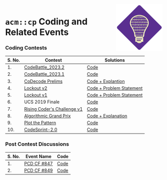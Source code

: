 <img src="asset/cp.webp" align="right" width="150px">

# `acm::cp` Coding and Related Events

### Coding Contests

| S. No. | Contest                                                                                                 | Solutions                                                 |
| ------ | ------------------------------------------------------------------------------------------------------- | --------------------------------------------------------- |
| 1.     | [CodeBattle_2023.2](https://p.hck.re/wQPx)                                                              | [Code](./CodeBattle/CodeBattlle_2023.2/)                  |
| 2.     | [CodeBattle_2023.1](https://p.hck.re/sY5X)                                                              | [Code](./CodeBattle/CodeBattle_2023.1/)                   |
| 3.     | [CoDecode Prelims](https://www.hackerrank.com/contests/codecode-pec/challenges)                         | [Code + Explantion](./coDecode_2022/)                     |
| 4.     | [Lockout v2](https://www.hackerrank.com/contests/lockout-v2-pec-acm/challenges)                         | [Code + Problem Statement](./Lockout/Lockout_v2/)         |
| 5.     | [Lockout v1](https://www.hackerrank.com/contests/lockout-v1-pec-acm/challenges)                         | [Code + Problem Statement](./Lockout/Lockout_v1/)         |
| 6.     | UCS 2019 Finale                                                                                         | [Code](./UCS_Finale/)                                     |
| 7.     | [Rising Coder's Challenge v1](https://www.hackerrank.com/contests/risingcoders-challenge/challenges)    | [Code](./RisingCodersChallenge/RisingCodersChallenge_v1/) |
| 8.     | [Algorithmic Grand Prix](https://hackerrank.com/contests/algorithmic-grand-prix-pecfest2023/challenges) | [Code + Explanation](./AlgorithmicGrandPrix/)             |
| 9.     | [Plot the Pattern](https://www.hackerrank.com/contests/plot-the-pattern/challenges) | [Code](./Plot-the-Pattern/)             |
| 10.     | [CodeSprint-2.0](https://www.hackerrank.com/contests/codesprint-2-0-1/challenges) | [Code](./CodeSprint-2.0/)             |

### Post Contest Discussions

| S. No. | Event Name                                         | Code                      |
| ------ | -------------------------------------------------- | ------------------------- |
| 1.     | [PCD CF #847](https://codeforces.com/contest/1790) | [Code](./PCD/PCD_CF847_Div3/) |
| 2.     | [PCD CF #849](https://codeforces.com/contest/1791) | [Code](./PCD/PCD_CF849_Div4/) |